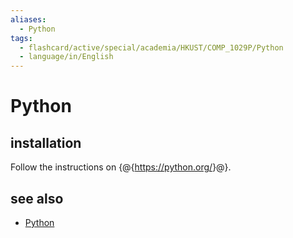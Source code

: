 ```yaml
---
aliases:
  - Python
tags:
  - flashcard/active/special/academia/HKUST/COMP_1029P/Python
  - language/in/English
---
```


# Python

## installation

Follow the instructions on {@{<https://python.org/>}@}. <!--SR:!2024-12-29,255,330-->

## see also

- [Python](../../../../general/Python%20(programming%20language).md)
